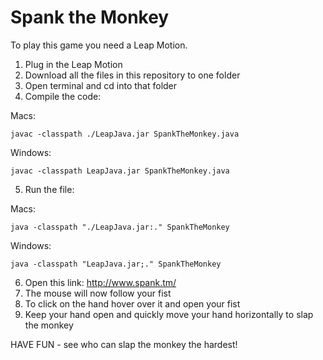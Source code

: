 # Spank the Monkey
To play this game you need a Leap Motion.
1. Plug in the Leap Motion
2. Download all the files in this repository to one folder
3. Open terminal and cd into that folder
4. Compile the code:

  Macs:
  
    javac -classpath ./LeapJava.jar SpankTheMonkey.java
    
  Windows:
  
    javac -classpath LeapJava.jar SpankTheMonkey.java
    
5. Run the file:

  Macs:
  
    java -classpath "./LeapJava.jar:." SpankTheMonkey
    
  Windows:
  
    java -classpath "LeapJava.jar;." SpankTheMonkey
    
6. Open this link: http://www.spank.tm/
7. The mouse will now follow your fist
8. To click on the hand hover over it and open your fist
9. Keep your hand open and quickly move your hand horizontally to slap the monkey

HAVE FUN - see who can slap the monkey the hardest!
